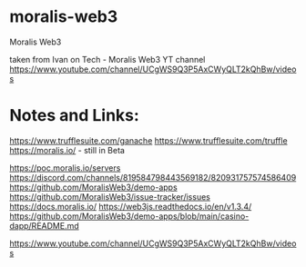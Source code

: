 # moralis-web3
Moralis Web3

taken from Ivan on Tech - Moralis Web3 YT channel
https://www.youtube.com/channel/UCgWS9Q3P5AxCWyQLT2kQhBw/videos

# Notes and Links:

https://www.trufflesuite.com/ganache
https://www.trufflesuite.com/truffle
https://moralis.io/ - still in Beta

https://poc.moralis.io/servers
https://discord.com/channels/819584798443569182/820931757574586409
https://github.com/MoralisWeb3/demo-apps
https://github.com/MoralisWeb3/issue-tracker/issues
https://docs.moralis.io/
https://web3js.readthedocs.io/en/v1.3.4/
https://github.com/MoralisWeb3/demo-apps/blob/main/casino-dapp/README.md

https://www.youtube.com/channel/UCgWS9Q3P5AxCWyQLT2kQhBw/videos